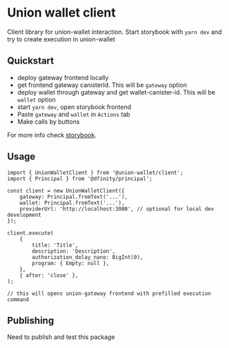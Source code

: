 # Union wallet client

Client library for union-wallet interaction. Start storybook with `yarn dev` and try to create execution in union-wallet

## Quickstart

- deploy gateway frontend locally
- get frontend gateway canisterId. This will be `gateway` option
- deploy wallet through gateway and get wallet-canister-id. This will be `wallet` option
- start `yarn dev`, open storybook frontend
- Paste `gateway` and `wallet` in `Actions` tab
- Make calls by buttons

For more info check [storybook](./src/stories/index.stories.tsx).

## Usage

```
import { UnionWalletClient } from '@union-wallet/client';
import { Principal } from '@dfinity/principal';

const client = new UnionWalletClient({
	gateway: Principal.fromText('...'),
	wallet: Principal.fromText('...'),
	providerUrl: 'http://localhost:3000', // optional for local dev development
});

client.execute(
	{
		title: 'Title',
		description: 'Description',
		authorization_delay_nano: BigInt(0),
		program: { Empty: null },
	},
	{ after: 'close' },
);

// this will opens union-gateway frontend with prefilled execution command
```

## Publishing

Need to publish and test this package
